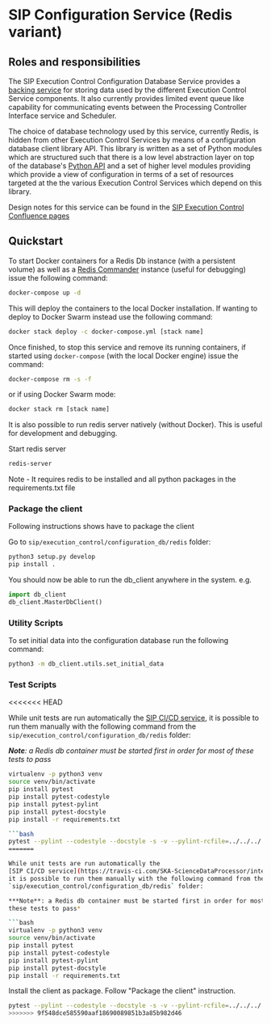 # SIP Configuration Service (Redis variant)

## Roles and responsibilities

The SIP Execution Control Configuration Database Service provides a 
[backing service](https://12factor.net/backing-services) for storing data used
by the different Execution Control Service components. It also currently 
provides limited event queue like capability for communicating events
between the Processing Controller Interface service and Scheduler. 

The choice of database technology used by this service, currently Redis, 
is hidden from other Execution Control Services by means of a configuration 
database client library API. This library is written as a set of Python 
modules which are structured such that there is a low level abstraction 
layer on top of the database's 
[Python API](https://redis-py.readthedocs.io/en/latest/) and a set of higher 
level modules providing which provide a view of configuration in terms of a set
of resources targeted at the the various Execution Control Services which 
depend on this library.

Design notes for this service can be found in the
[SIP Execution Control Confluence pages](https://confluence.ska-sdp.org/display/WBS/SIP%3A+%5BEC%5D+Configuration+Database+Service)

## Quickstart

To start Docker containers for a Redis Db instance (with a persistent volume)
as well as a [Redis Commander](https://github.com/joeferner/redis-commander)
instance (useful for debugging) issue the following command:

```bash
docker-compose up -d
```

This will deploy the containers to the local Docker installation. If wanting
to deploy to Docker Swarm instead use the following command:

```bash
docker stack deploy -c docker-compose.yml [stack name]
```

Once finished, to stop this service and remove its running containers, if
started using `docker-compose` (with the local Docker engine) issue the
command:

```bash
docker-compose rm -s -f
```

or if using Docker Swarm mode:

```bash
docker stack rm [stack name]
```

It is also possible to run redis server natively (without Docker). This is
useful for development and debugging.

Start redis server

```bash
redis-server
```

Note - It requires redis to be installed and all python packages in the
requirements.txt file

### Package the client

Following instructions shows have to package the client

Go to `sip/execution_control/configuration_db/redis` folder:

```bash
python3 setup.py develop
pip install .
```

You should now be able to run the db_client anywhere in the system. 
e.g.

```python
import db_client
db_client.MasterDbClient()
```


### Utility Scripts

To set initial data into the configuration database run the following command:

```bash
python3 -m db_client.utils.set_initial_data
```

### Test Scripts

<<<<<<< HEAD

While unit tests are run automatically the 
[SIP CI/CD service](https://travis-ci.com/SKA-ScienceDataProcessor/integration-prototype),
it is possible to run them manually with the following command from the
`sip/execution_control/configuration_db/redis` folder:

***Note**: a Redis db container must be started first in order for most of
these tests to pass*

```bash
virtualenv -p python3 venv
source venv/bin/activate
pip install pytest
pip install pytest-codestyle
pip install pytest-pylint
pip install pytest-docstyle
pip install -r requirements.txt

```bash
pytest --pylint --codestyle --docstyle -s -v --pylint-rcfile=../../../../.pylintrc .
=======

While unit tests are run automatically the 
[SIP CI/CD service](https://travis-ci.com/SKA-ScienceDataProcessor/integration-prototype),
it is possible to run them manually with the following command from the
`sip/execution_control/configuration_db/redis` folder:

***Note**: a Redis db container must be started first in order for most of
these tests to pass*

```bash
virtualenv -p python3 venv
source venv/bin/activate
pip install pytest
pip install pytest-codestyle
pip install pytest-pylint
pip install pytest-docstyle
pip install -r requirements.txt
```

Install the client as package. Follow "Package the client" instruction.

```bash
pytest --pylint --codestyle --docstyle -s -v --pylint-rcfile=../../../../.pylintrc 
>>>>>>> 9f548dce585590aaf18690089851b3a85b982d46
```
